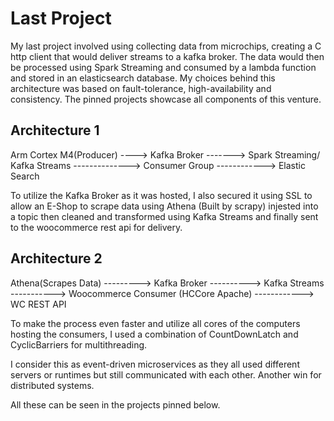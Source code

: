 # Last Project

My last project involved using collecting data from microchips, creating a C http client that would deliver streams to a kafka broker.
The data would then be processed using Spark Streaming and consumed by a lambda function and stored in an elasticsearch database.
My choices behind this architecture was based on fault-tolerance, high-availability and consistency. 
The pinned projects showcase all components of this venture.

## Architecture 1
Arm Cortex M4(Producer) ----> Kafka Broker -------> Spark Streaming/ Kafka Streams --------------> Consumer Group ------------> Elastic Search

To utilize the Kafka Broker as it was hosted, I also secured it using SSL to allow an E-Shop to scrape data using Athena (Built by scrapy) injested into a topic 
then cleaned and transformed using Kafka Streams and finally sent to the woocommerce rest api for delivery.


## Architecture 2
Athena(Scrapes Data) ---------> Kafka Broker ----------> Kafka Streams -----------> Woocommerce Consumer (HCCore Apache) ------------> WC REST API

To make the process even faster and utilize all cores of the computers hosting the consumers, I used a combination of CountDownLatch and CyclicBarriers for multithreading.

I consider this as event-driven microservices as they all used different servers or runtimes but still communicated with each other. Another win for distributed systems.

All these can be seen in the projects pinned below.
